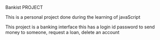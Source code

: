 Bankist PROJECT

This is a personal project done during the learning of javaScript

This project is a banking interface  this has a login id password  to send money to someone, request a loan, delete an account
